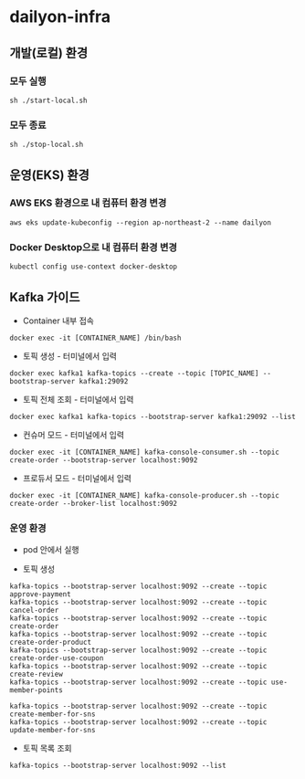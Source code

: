 # dailyon-infra

## 개발(로컬) 환경

### 모두 실행

```shell
sh ./start-local.sh
```

### 모두 종료

```shell
sh ./stop-local.sh
```

## 운영(EKS) 환경

### AWS EKS 환경으로 내 컴퓨터 환경 변경

```shell
aws eks update-kubeconfig --region ap-northeast-2 --name dailyon
```

### Docker Desktop으로 내 컴퓨터 환경 변경

```shell
kubectl config use-context docker-desktop
```

## Kafka 가이드


- Container 내부 접속

```shell
docker exec -it [CONTAINER_NAME] /bin/bash
```

- 토픽 생성 - 터미널에서 입력

```shell
docker exec kafka1 kafka-topics --create --topic [TOPIC_NAME] --bootstrap-server kafka1:29092
```

- 토픽 전체 조회 - 터미널에서 입력

```shell
docker exec kafka1 kafka-topics --bootstrap-server kafka1:29092 --list
```

- 컨슈머 모드 - 터미널에서 입력

```shell
docker exec -it [CONTAINER_NAME] kafka-console-consumer.sh --topic create-order --bootstrap-server localhost:9092
```

- 프로듀서 모드 - 터미널에서 입력

```shell
docker exec -it [CONTAINER_NAME] kafka-console-producer.sh --topic create-order --broker-list localhost:9092
```

### 운영 환경

* pod 안에서 실행

* 토픽 생성

```shell
kafka-topics --bootstrap-server localhost:9092 --create --topic approve-payment
kafka-topics --bootstrap-server localhost:9092 --create --topic cancel-order
kafka-topics --bootstrap-server localhost:9092 --create --topic create-order
kafka-topics --bootstrap-server localhost:9092 --create --topic create-order-product
kafka-topics --bootstrap-server localhost:9092 --create --topic create-order-use-coupon
kafka-topics --bootstrap-server localhost:9092 --create --topic create-review
kafka-topics --bootstrap-server localhost:9092 --create --topic use-member-points

kafka-topics --bootstrap-server localhost:9092 --create --topic create-member-for-sns
kafka-topics --bootstrap-server localhost:9092 --create --topic update-member-for-sns
```

* 토픽 목록 조회

```shell
kafka-topics --bootstrap-server localhost:9092 --list
```